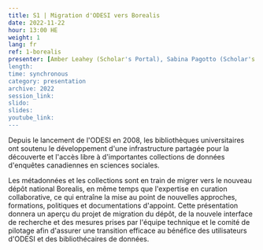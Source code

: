 ```yaml
---
title: S1 | Migration d'ODESI vers Borealis
date: 2022-11-22
hour: 13:00 HE
weight: 1
lang: fr
ref: 1-borealis
presenter: [Amber Leahey (Scholar's Portal), Sabina Pagotto (Scholar's Portal), Alicia Urquidi Diaz (Scholar's Portal)]
length:
time: synchronous
category: presentation
archive: 2022
session_link:
slido:
slides:
youtube_link:
---
```

Depuis le lancement de l'ODESI en 2008, les bibliothèques universitaires ont soutenu le développement d'une infrastructure partagée pour la découverte et l'accès libre à d'importantes collections de données d'enquêtes canadiennes en sciences sociales. <!--more-->

Les métadonnées et les collections sont en train de migrer vers le nouveau dépôt national Borealis, en même temps que l'expertise en curation collaborative, ce qui entraîne la mise au point de nouvelles approches, formations, politiques et documentations d'appoint. Cette présentation donnera un aperçu du projet de migration du dépôt, de la nouvele interface de recherche et des mesures prises par l'équipe technique et le comité de pilotage afin d'assurer une transition efficace au bénéfice des utilisateurs d'ODESI et des bibliothécaires de données.

